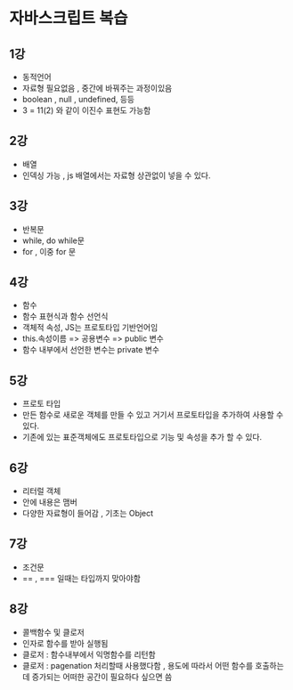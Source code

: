 # 자바스크립트 복습
## 1강
 - 동적언어
 - 자료형 필요없음 , 중간에 바꿔주는 과정이있음 
 - boolean , null , undefined, 등등 
 - 3 = 11(2) 와 같이 이진수 표현도 가능함 

## 2강
- 배열 
- 인덱싱 가능 , js 배열에서는 자료형 상관없이 넣을 수 있다.

## 3강
- 반복문
- while, do while문
- for , 이중 for 문 

## 4강
- 함수
- 함수 표현식과 함수 선언식 
- 객체적 속성, JS는  프로토타입 기반언어임 
- this.속성이름 => 공용변수 => public 변수 
- 함수 내부에서 선언한 변수는 private 변수 

## 5강
- 프로토 타입 
- 만든 함수로 새로운 객체를 만들 수 있고 거기서 프로토타입을 추가하여 사용할 수 있다.
- 기존에 있는 표준객체에도 프로토타입으로 기능 및 속성을 추가 할 수 있다.

## 6강
- 리터럴 객체
- 안에 내용은 맴버
- 다양한 자료형이 들어감  , 기초는 Object

## 7강
- 조건문
- == , === 일때는 타입까지 맞아야함  

## 8강
- 콜백함수 및 클로저
- 인자로 함수를 받아 실행됨
- 클로저 : 함수내부에서 익명함수를 리턴함
- 클로저 : pagenation 처리할때 사용했다함 , 용도에 따라서 어떤 함수를 호출하는데 증가되는 어떠한 공간이 필요하다 싶으면 씀 